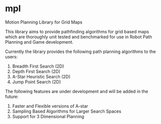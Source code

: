 # mpl
Motion Planning Library for Grid Maps 

This library aims to provide pathfinding algorithms for grid based maps which are thoroughly unit tested and benchmarked for use in Robot Path Planning and Game development.

Currently the library provides the following path planning algorithms to the users:
1. Breadth First Search (2D)
2. Depth First Search (2D)
3. A-Star Heuristic Search (2D)
4. Jump Point Search (2D)

The following features are under development and will be added in the future:
1. Faster and Flexible versions of A-star 
2. Sampling Based Algorithms for Larger Search Spaces
3. Support for 3 Dimensional Planning
